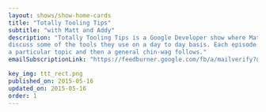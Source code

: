 ```yaml
---
layout: shows/show-home-cards
title: "Totally Tooling Tips"
subtitle: "with Matt and Addy"
description: "Totally Tooling Tips is a Google Developer show where Matt and Addy
discuss some of the tools they use on a day to day basis. Each episode looks at
a particular topic and then a general chin-wag follows."
emailSubscriptionLink: "https://feedburner.google.com/fb/a/mailverify?uri=TotallyToolingTips&amp;loc=en_US"

key_img: ttt_rect.png
published_on: 2015-05-16
updated_on: 2015-05-16
order: 1
---
```

